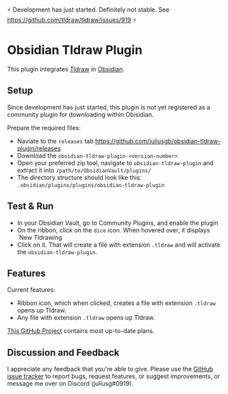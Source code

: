 :zap: Development has just started. Definitely not stable. See <https://github.com/tldraw/tldraw/issues/919> :zap:

# Obsidian Tldraw Plugin

This plugin integrates [Tldraw](https://github.com/tldraw/tldraw) in [Obsidian](https://obsidian.md).

## Setup

Since development has just started, this plugin is not yet registered as a community plugin for downloading within Obisidian.

Prepare the required files:

- Naviate to the `releases` tab <https://github.com/juliusgb/obsidian-tldraw-plugin/releases>
- Download the `obsidian-tldraw-plugin-<version-number>`
- Open your preferred zip tool, navigate to `obsidian-tldraw-plugin` and extract it into
	`/path/to/ObsidianVault/plugins/`
- The directory structure should look like this: `.obsidian/plugins/plugins/obsidian-tldraw-plugin`

## Test & Run
- In your Obsidian Vault, go to Community Plugins, and enable the plugin
- On the ribbon, click on the `dice` icon. When hovered over, it displays `New Tldrawing
- Click on it. That will create a file with extension `.tldraw` and will activate the `obsidian-tldraw-plugin`.

## Features

Current features:

- Ribbon icon, which when clicked, creates a file with extension `.tldraw` opens up Tldraw.
- Any file with extension `.tldraw` opens up Tldraw.

[This GitHub Project](https://github.com/users/juliusgb/projects/3/views/1) contains most up-to-date plans.

## Discussion and Feedback

I appreciate any feedback that you're able to give.
Please use the [GitHub issue tracker](https://github.com/juliusgb/obsidian-tldraw-plugin/issues/new) to report bugs, request features,
or suggest improvements, or message me over on Discord (juliusg#0919).

